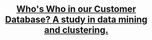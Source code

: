 ---
title: "<strong><a href='https://nbviewer.org/github/RDallavia/samples/blob/main/CustomerSegmentation/CustomerSegmentation.ipynb'>Who's Who in our Customer Database? A study in data mining and clustering. </a></strong>"
excerpt: "Customer segmentation models using both hierarchical and k-means clustering were constructed. These methods illustrate classic cases of unsupervised learning. Though unsupervised methods do not yield a prediction, the insight gleaned from a data mining exploration of this type can be used to guide, for example, the implementation of targeted marketing campaigns. The study is written in R and depends largely on the tidyverse and caret packages. <br> <img src='/images/whoswho.jpeg'>"
collection: portfolio
---
